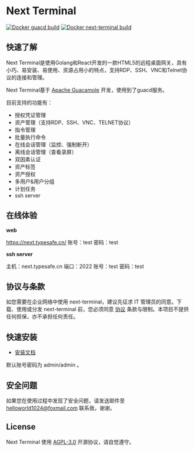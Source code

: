 # Next Terminal

[![Docker guacd build](https://github.com/dushixiang/next-terminal/actions/workflows/docker-guacd.yml/badge.svg)](https://github.com/dushixiang/next-terminal/actions/workflows/docker-guacd.yml)
[![Docker next-terminal build](https://github.com/dushixiang/next-terminal/actions/workflows/docker-next-terminal.yml/badge.svg)](https://github.com/dushixiang/next-terminal/actions/workflows/docker-next-terminal.yml)

## 快速了解

Next Terminal是使用Golang和React开发的一款HTML5的远程桌面网关，具有小巧、易安装、易使用、资源占用小的特点，支持RDP、SSH、VNC和Telnet协议的连接和管理。

Next Terminal基于 [Apache Guacamole](https://guacamole.apache.org/) 开发，使用到了guacd服务。

目前支持的功能有：

- 授权凭证管理
- 资产管理（支持RDP、SSH、VNC、TELNET协议）
- 指令管理
- 批量执行命令
- 在线会话管理（监控、强制断开）
- 离线会话管理（查看录屏）
- 双因素认证
- 资产标签
- 资产授权
- 多用户&用户分组
- 计划任务
- ssh server

## 在线体验

**web**

https://next.typesafe.cn/ 账号：test  密码：test

**ssh server**

主机：next.typesafe.cn
端口：2022
账号：test  密码：test

## 协议与条款

如您需要在企业网络中使用 next-terminal，建议先征求 IT 管理员的同意。下载、使用或分发 next-terminal 前，您必须同意 [协议](./LICENSE) 条款与限制。本项目不提供任何担保，亦不承担任何责任。

## 快速安装

- [安装文档](https://next-terminal.typesafe.cn)

默认账号密码为 admin/admin 。



## 安全问题

如果您在使用过程中发现了安全问题，请发送邮件至 helloworld1024@foxmail.com 联系我，谢谢。

## License 

Next Terminal 使用 [AGPL-3.0](./LICENSE) 开源协议，请自觉遵守。

